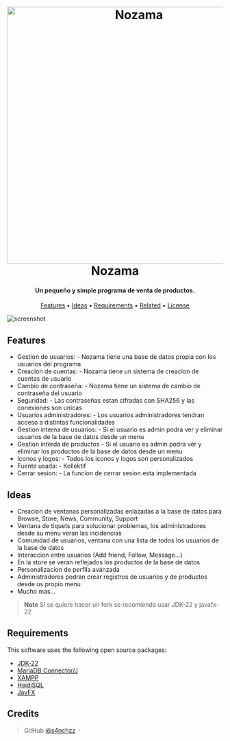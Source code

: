 
<h1 align="center">
  <br>
  <a href="http://www.amitmerchant.com/electron-markdownify"><img src="https://i.imgur.com/CuOmC13.png" alt="Nozama" width="600"></a>
  <br>
  Nozama
  <br>
</h1>

<h4 align="center">Un pequeño y simple programa de venta de productos.</h4>

<p align="center">
  <a href="#features">Features</a> •
  <a href="#ideas">Ideas</a> •
  <a href="#requirements">Requirements</a> •
  <a href="#related">Related</a> •
  <a href="#license">License</a>
</p>

![screenshot](https://i.imgur.com/pbdzGOC.png)

## Features
* Gestion de usuarios:
          - Nozama tiene una base de datos propia con los usuarios del programa
* Creacion de cuentas:
          - Nozama tiene un sistema de creacion de cuentas de usuario
* Cambio de contraseña:
          - Nozama tiene un sistema de cambio de contraseña del usuario
* Seguridad:
          - Las contraseñas estan cifradas con SHA256 y las conexiones son unicas
* Usuarios administradores:
          - Los usuarios administradores tendran acceso a distintas funcionalidades
* Gestion interna de usuarios:
          - Si el usuario es admin podra ver y eliminar usuarios de la base de datos desde un menu
* Gestion interda de productos
          - Si el usuario es admin podra ver y eliminar los productos de la base de datos desde un menu
* Iconos y logos:
          - Todos los iconos y logos son personalizados
* Fuente usada:
          - Kollektif
* Cerrar sesion:
          - La funcion de cerrar sesion esta implementada

## Ideas

* Creacion de ventanas personalizadas enlazadas a la base de datos para Browse, Store, News, Community, Support
* Ventana de tiquets para solucionar problemas, los administradores desde su menu veran las incidencias
* Comunidad de usuarios, ventana con una lista de todos los usuarios de la base de datos
* Interaccion entre usuarios (Add friend, Follow, Message...)
* En la store se veran reflejados los productos de la base de datos
* Personalizacion de perfila avanzada
* Administradores podran crear registros de usuarios y de productos desde us propio menu
* Mucho mas...

> **Note**
> Si se quiere hacer un fork se recomienda usar JDK-22 y javafx-22

## Requirements

This software uses the following open source packages:

- [JDK-22](https://www.oracle.com/es/java/technologies/downloads/)
- [MariaDB Connector/J](https://mariadb.com/kb/en/about-mariadb-connector-j/)
- [XAMPP](https://www.apachefriends.org/es/download.html)
- [HeidiSQL](https://www.heidisql.com/)
- [JavFX](https://openjfx.io/)

## Credits
> GitHub [@s4nchzz](https://github.com/S4nchzz) &nbsp;&middot;&nbsp;

